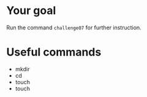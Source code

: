 

# Your goal
Run the command `challenge07` for further instruction.


# Useful commands
- mkdir
- cd
- touch
- touch
